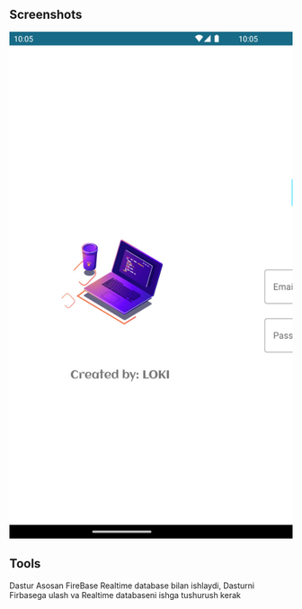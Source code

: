 ## Screenshots
<pre>
<img src="https://github.com/KotlinWithLoki/ToDoApp/blob/master/TodoApp_images/1.jpg" alt="ss-movie-home" width="400" height="900" /><img src="https://github.com/KotlinWithLoki/ToDoApp/blob/master/TodoApp_images/2.jpg" alt="ss-movie-list" width="400" height="900" /><img src="https://github.com/KotlinWithLoki/ToDoApp/blob/master/TodoApp_images/3.jpg" alt="ss-new-movie-detail" width="400" height="900" /><img src="https://github.com/KotlinWithLoki/ToDoApp/blob/master/TodoApp_images/4.jpg" alt="ss-movie-detail" width="400" height="900" /><img src="https://github.com/KotlinWithLoki/ToDoApp/blob/master/TodoApp_images/5.jpg" alt="ss-movie-detail" width="461" height="900" /><img src="https://github.com/KotlinWithLoki/ToDoApp/blob/master/TodoApp_images/6.jpg" alt="ss-movie-detail" width="400" height="900" /><img src="https://github.com/KotlinWithLoki/ToDoApp/blob/master/TodoApp_images/7.jpg" alt="ss-movie-detail" width="400" height="900" />
</pre>
## Tools
Dastur Asosan FireBase Realtime database bilan ishlaydi, Dasturni Firbasega ulash va Realtime databaseni ishga tushurush kerak
